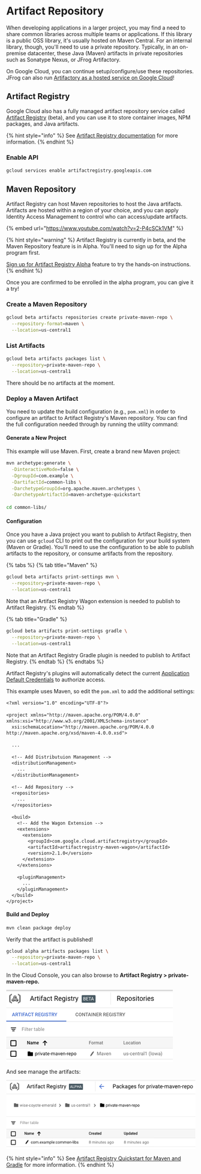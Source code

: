 # Artifact Repository

When developing applications in a larger project, you may find a need to share common libraries across multiple teams or applications. If this library is a public OSS library, it's usually hosted on Maven Central. For an internal library, though, you'll need to use a private repository. Typically, in an on-premise datacenter, these Java \(Maven\) artifacts in private repositories such as Sonatype Nexus, or JFrog Artifactory.

On Google Cloud, you can continue setup/configure/use these repositories. JFrog can also run [Artifactory as a hosted service on Google Cloud](https://jfrog.com/partner/google-cloud-platform/)!

## Artifact Registry

Google Cloud also has a fully managed artifact repository service called [Artifact Registry](https://cloud.google.com/artifact-registry) \(beta\), and you can use it to store container images, NPM packages, and Java artifacts.

{% hint style="info" %}
See [Artifact Registry documentation](https://cloud.google.com/artifact-registry) for more information.
{% endhint %}

### Enable API

```bash
gcloud services enable artifactregistry.googleapis.com
```

## Maven Repository

Artifact Registry can host Maven repositories to host the Java artifacts. Artifacts are hosted within a region of your choice, and you can apply Identity Access Management to control who can access/update artifacts.

{% embed url="https://www.youtube.com/watch?v=2-P4cSCk1VM" %}

{% hint style="warning" %}
Artifact Registry is currently in beta, and the Maven Repository feature is in Alpha. You'll need to sign up for the Alpha program first.

[Sign up for Artifact Registry Alpha](https://docs.google.com/forms/d/e/1FAIpQLSf5q3CeDna_c27ifadF1KO17W3PrYO91w-UI-jjUdnvGS1cmQ/viewform) feature to try the hands-on instructions.
{% endhint %}

Once you are confirmed to be enrolled in the alpha program, you can give it a try!

### Create a Maven Repository

```bash
gcloud beta artifacts repositories create private-maven-repo \
  --repository-format=maven \
  --location=us-central1
```

### List Artifacts

```bash
gcloud beta artifacts packages list \
  --repository=private-maven-repo \
  --location=us-central1
```

There should be no artifacts at the moment.

### Deploy a Maven Artifact

You need to update the build configuration \(e.g., `pom.xml`\) in order to configure an artifact to Artifact Registry's Maven repository. You can find the full configuration needed through by running the utility command:

#### Generate a New Project

This example will use Maven. First, create a brand new Maven project:

```bash
mvn archetype:generate \
  -DinteractiveMode=false \
  -DgroupId=com.example \
  -DartifactId=common-libs \
  -DarchetypeGroupId=org.apache.maven.archetypes \
  -DarchetypeArtifactId=maven-archetype-quickstart
  
cd common-libs/
```

#### Configuration

Once you have a Java project you want to publish to Artifact Registry, then you can use `gcloud` CLI to print out the configuration for your build system \(Maven or Gradle\). You'll need to use the configuration to be able to publish artifacts to the repository, or consume artifacts from the repository.

{% tabs %}
{% tab title="Maven" %}
```bash
gcloud beta artifacts print-settings mvn \
  --repository=private-maven-repo \
  --location=us-central1
```

Note that an Artifact Registry Wagon extension is needed to publish to Artifact Registry.
{% endtab %}

{% tab title="Gradle" %}
```bash
gcloud beta artifacts print-settings gradle \
  --repository=private-maven-repo \
  --location=us-central1
```

Note that an Artifact Registry Gradle plugin is needed to publish to Artifact Registry.
{% endtab %}
{% endtabs %}

Artifact Registry's plugins will automatically detect the current [Application Default Credentials](../../getting-started/google-cloud-platform.md#application-default-credentials) to authorize access.

This example uses Maven, so edit the `pom.xml` to add the additional settings:

```markup
<?xml version="1.0" encoding="UTF-8"?>

<project xmlns="http://maven.apache.org/POM/4.0.0" xmlns:xsi="http://www.w3.org/2001/XMLSchema-instance"
  xsi:schemaLocation="http://maven.apache.org/POM/4.0.0 http://maven.apache.org/xsd/maven-4.0.0.xsd">
  
  ...
  
  <!-- Add Distributuion Management -->
  <distributionManagement>
    ...
  </distributionManagement>
  
  <!-- Add Repository -->
  <repositories>
    ...
  </repositories>

  <build>
    <!-- Add the Wagon Extension -->
    <extensions>
      <extension>
        <groupId>com.google.cloud.artifactregistry</groupId>
        <artifactId>artifactregistry-maven-wagon</artifactId>
        <version>2.1.0</version>
      </extension>
    </extensions>
    
    <pluginManagement>
      ...
    </pluginManagement>
  </build>
</project>
```

#### Build and Deploy

```bash
mvn clean package deploy
```

Verify that the artifact is published!

```bash
gcloud alpha artifacts packages list \
  --repository=private-maven-repo \
  --location=us-central1
```

In the Cloud Console, you can also browse to **Artifact Registry &gt; private-maven-repo.**

![](../../.gitbook/assets/image%20%2842%29.png)

And see manage the artifacts:

![](../../.gitbook/assets/image%20%2841%29.png)

{% hint style="info" %}
See [Artifact Registry Quickstart for Maven and Gradle](https://cloud.google.com/artifact-registry/docs/java/quickstart) for more information.
{% endhint %}

